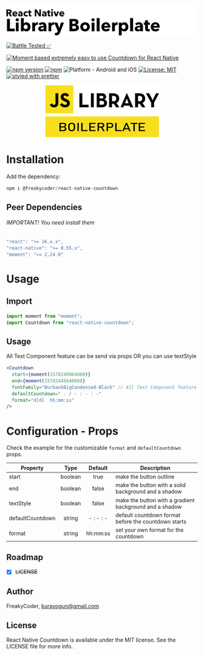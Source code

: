<img alt="React Native Countdown" src="assets/logo.png" width="1050"/>

[![Battle Tested ✅](https://img.shields.io/badge/-Battle--Tested%20%E2%9C%85-03666e?style=for-the-badge)](https://github.com/WrathChaos/react-native-countdown)

[![Moment based extremely easy to use Countdown for React Native](https://img.shields.io/badge/-Moment%20based%20extremely%20easy%20to%20use%20Countdown%20for%20React%20Native-lightgrey?style=for-the-badge)](https://github.com/WrathChaos/react-native-countdown)

[![npm version](https://img.shields.io/npm/v/freakycoder/react-native-countdown.svg?style=for-the-badge)](https://www.npmjs.com/package/freakycoder/react-native-countdown)
[![npm](https://img.shields.io/npm/dt/freakycoder/react-native-countdown.svg?style=for-the-badge)](https://www.npmjs.com/package/freakycoder/react-native-countdown)
![Platform - Android and iOS](https://img.shields.io/badge/platform-Android%20%7C%20iOS-blue.svg?style=for-the-badge)
[![License: MIT](https://img.shields.io/badge/License-MIT-green.svg?style=for-the-badge)](https://opensource.org/licenses/MIT)
[![styled with prettier](https://img.shields.io/badge/styled_with-prettier-ff69b4.svg?style=for-the-badge)](https://github.com/prettier/prettier)

<p align="center">
  <img alt="React Native Countdown"
        src="assets/Screenshots/JSLibraryBoilerplate.png" />
</p>

# Installation

Add the dependency:

```js
npm i @freakycoder/react-native-countdown
```

## Peer Dependencies

###### IMPORTANT! You need install them

```js
"react": ">= 16.x.x",
"react-native": ">= 0.55.x",
"moment": ">= 2.24.0"
```

# Usage

## Import

```js
import moment from "moment";
import Countdown from "react-native-countdown";
```

## Usage

All Text Component feature can be send via props OR you can use textStyle

```jsx
<Countdown
  start={moment(1578240964000)}
  end={moment(1578244564000)}
  fontFamily="BurbankBigCondensed-Black" // All Text Component feature can be send via props OR you can use textStyle
  defaultCountdown=" - / - : - : -"
  format="d[d]  hh:mm:ss"
/>
```

# Configuration - Props

Check the example for the customizable `format` and `defaultCountdown` props.

| Property         |  Type   |  Default  | Description                                             |
| ---------------- | :-----: | :-------: | ------------------------------------------------------- |
| start            | boolean |   true    | make the button outline                                 |
| end              | boolean |   false   | make the button with a solid background and a shadow    |
| textStyle        | boolean |   false   | make the button with a gradient background and a shadow |
| defaultCountdown | string  | - : - : - | default countdown format before the countdown starts    |
| format           | string  | hh:mm:ss  | set your own format for the countdown                   |

## Roadmap

- [x] ~~LICENSE~~

## Author

FreakyCoder, kurayogun@gmail.com

## License

React Native Countdown is available under the MIT license. See the LICENSE file for more info.
